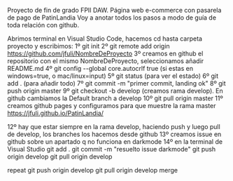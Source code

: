 Proyecto de fin de grado FPII DAW. Página web e-commerce con pasarela de pago de PatinLandia
Voy a anotar todos los pasos a modo de guía de toda relación con github.

Abrimos terminal en Visual Studio Code, hacemos cd hasta carpeta proyecto y escribimos:
1º git init
2º git remote add origin https://github.com/jfuli/NombreDeProyecto
3º creamos en github el repositorio con el mismo NombreDeProyecto, seleccionamos añadir README.md
4º git config --global core.autocrlf true (si estas en windows=true, o mac/linux=input)
5º git status (para ver el estado)
6º git add . (para añadir todo)
7º git commit -m "primer commit, landing ok"
8º git push origin master
9º git checkout -b develop (creamos rama develop). En github cambiamos la Default branch a develop
10º git pull origin master
11º creamos github pages y configuramos para que muestre la rama master
https://jfuli.github.io/PatinLandia/

12º hay que estar siempre en la rama develop, haciendo push y luego pull de develop, los branches los hacemos desde github
13º creamos issue en github sobre un apartado q no funciona en darkmode
14º en la terminal de Visual Studio
git add .
git commit -m "resuelto issue darkmode"
git push origin develop
git pull origin develop

repeat
git push origin develop
git pull origin develop
merge
